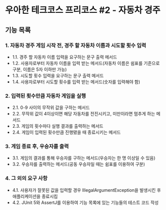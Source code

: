 # 우아한 테크코스 프리코스 #2 - 자동차 경주
## 기능 목록
### 1. 자동차 경주 게임 시작 전, 경주 할 자동차 이름과 시도할 횟수 입력
- 1.1. 경주 할 자동차 이름 입력을 요구하는 문구 출력 메서드
- 1.2. 사용자로부터 자동차 이름을 입력 받는 메서드(자동차 이름은 쉼표를 기준으로 구분, 이름은 5자 이하만 가능)
- 1.3. 시도할 횟수 입력을 요구하는 문구 출력 메서드
- 1.4. 사용자로부터 시도할 횟수를 입력 받는 메서드(숫자를 입력해야 함)
### 2. 입력된 횟수만큼 자동차 게임을 실행
- 2.1. 0-9 사이의 무작위 값을 구하는 메서드
- 2.2. 무작위 값이 4이상이면 해당 자동차를 전진시키고, 미만이라면 멈추게 하는 메서드
- 2.3. 게임의 횟수마다 실행 결과를 출력하는 메서드
- 2.4. 게임이 입력된 횟수만큼 진행됐을 때 종료시키는 메서드
### 3. 게임 종료 후, 우승자를 출력
- 3.1. 게임의 결과를 통해 우승자를 구하는 메서드(우승자는 한 명 이상일 수 있음)
- 3.2. 우승자를 출력하는 메서드(공동 우승자일 때는 쉼표를 이용하여 구분)
### 4. 그 외의 요구 사항
- 4.1. 사용자가 잘못된 값을 입력할 경우 IllegalArgumentException을 발생시킨 후 애플리케이션을 종료시킴
- 4.2. JUnit 5와 AssertJ를 이용하여 기능 목록에 있는 기능들의 테스트 코드 작성